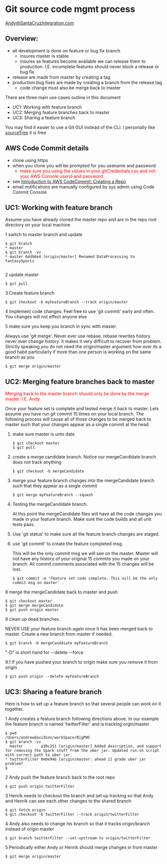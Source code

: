 # Git source code mgmt process
Andy@SantaCruzIntegration.com

## Overview:

* all development is done on feature or bug fix branch
	* insures master is stable
	* insures as features become available we can release them to production. I.E. incomplete features should never block a release or bug fix
* release are made from master by creating a tag
* production bug fixes are made by creating a branch from the release tag
	* code change must also be merge back to master
	
There are three main use cases outline in this document
* UC1: Working with feature branch
* UC2: Merging feature branches back to master
* UC3: Sharing a feature branch

You may find it easier to use a Git GUI instead of the CLI. I personally like [sourceTree](https://www.sourcetreeapp.com/) it is free

## AWS Code Commit details
- clone using https
- when you clone you will be prompted for you usename and password
  + <span style="color:red">make sure you using the values in your gitCredentials.csv and not your
  AWS Console userid and password</span>
- see [Introduction to AWS CodeCommit: Creating a Repo](https://www.youtube.com/watch?v=SWqh7LvxKqI)
- email notifications are manually configured by sys admin using Code Commit Console

## UC1: Working with feature branch

Assume you have already cloned the master repo and are in the repo root directory on your local machine


1 switch to master branch and update

```
$ git branch
* master
$ git branch -vv
* master 6ddb8e4 [origin/master] Renamed DataProcessing to fantasySports
 
```

2 update master

```
$ git pull
```

3 Create feature branch

```
$ git checkout -b myFeatureBranch --track origin/master
```

4 Implement code changes. Feel free to use 'git commit' early and often. You changes will not effect anyone else

5 make sure you keep you branch in sync with master. 

Always use 'git merge'. Never ever use rebase. rebase rewrites history. never ever change history. it makes it very difficult to recover from problem. Strictly speaking you do not need the origin/master argument how ever its a good habit particularly if more than one person is working on the same branch as you

```
$ git merge origin/master

```

## UC2: Merging feature branches back to master

<span style="color:red">Merging back to the master branch should only be done by the merge master. I.E. Andy</span>

Once your feature set is complete and tested merge it back to master. Lets assume you have run git commit 15 times on your local branch. The following process will cause all of those changes to be merged back to master such that your changes appear as a single commit at the head

1. make sure master is unto date

   ```
   $ git checkout master
   $ git pull
   ```

2. create a merge candidate branch. Notice our mergeCandidate branch does not track anything

   ```
   $ git checkout -b mergeCandidate
   ```

3. merge your feature branch changes into the mergeCandidate branch such that they appear as a single commit

   ```
   $ git merge myFeatureBranch --squash
   ```

4. Testing the mergeCandidate branch. 

   At this point the mergeCandidate files will have all the code changes you made in your feature branch. Make sure the code builds and all unit tests pass.

5. Use 'git status' to make sure all the feature branch changes are staged.



6. use 'git commit' to create the feature completed msg. 

   This will be the only commit msg we will
see on the master. Master will not have any history of your original 15 commits you made on your branch. All commit comments associated with the 15 changes will be lost.

    ```
    $ git commit -m 'Feature set code complete. This will be the only commit msg on master' .
    ```
 
8 merge the mergeCandidate back to master and push

  ```
  $ git checkout master
  $ git merge mergeCandidate
  $ git push origin master

  ```

9 clean up dead branches. 

  NEVER USE your feature branch again once it has been merged back to master. Create a new branch from master if needed.


```
$ git branch -D mergeCanddiate myFeatureBranch
```

"-D" is short hand for --delete --force

9.1  If you have pushed your branch to origin make sure you remove it from origin

```
$ git push origin --delete myFeatureBranch
```


## UC3: Sharing a feature branch

Here is how to set up a feature branch so that several people can work on it together.

1 Andy creates a feature branch following directions above. In our example the feature branch is named 'twitterFilter' and is tracking orgin/master

```
$ pwd
/Users/andrewdavidson/workSpace/BigPWS
$ git branch -vv
  master        a30c251 [origin/master] Added description, and support for removing the Spark stuff from the uber jar. Updated run.sh script with correct path to uber jar.
* twitterFilter 0e0e94b [origin/master: ahead 1] grade uber jar problem?
$ 
```

2 Andy push the feature branch back to the root repo

```
$ git push origin twitterFilter
```

3 Henrik needs to checkout the branch and set up tracking so that Andy and Henrik can see each other changes to the shared branch

```
$ git fetch origin
$ git checkout -b twitterFilter --track origin/twitterFilter
```

4 Andy also needs to change his branch so that it tracks origin/branch instead of origin master

```
$ git branch twitterFilter --set-upstream-to origin/twitterFilter
```

5 Periodically either Andy or Henrik should merge changes in from master

```
$ git merge origin/master
```

